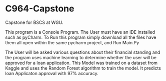 # C964-Capstone
Capstone for BSCS at WGU.

This program is a Console Program. The User must have an IDE installed such as pyCharm. 
To Run this program simply download all the files have them all open within the same pycharm project, and Run Main.Py  

The User will be asked various questions about their financial standing and the program uses machine learning to determine whether the user will be approved for a loan application.
This Model was trained on a dataset from Kaggle and uses the Random Forest algorithm to train the model. It predicts loan Applicaton approval with 97% accuracy.
